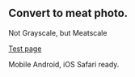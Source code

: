 Convert to meat photo.
----

Not Grayscale, but Meatscale

[Test page](https://zyamoji.github.io/meat_scale/convert_to_meat_photo.html)

Mobile Android, iOS Safari ready.